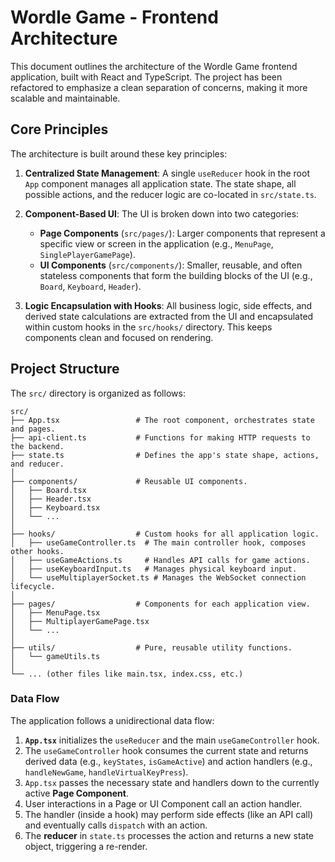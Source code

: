 # Wordle Game - Frontend Architecture

This document outlines the architecture of the Wordle Game frontend application, built with React and TypeScript. The project has been refactored to emphasize a clean separation of concerns, making it more scalable and maintainable.

## Core Principles

The architecture is built around these key principles:

1.  **Centralized State Management**: A single `useReducer` hook in the root `App` component manages all application state. The state shape, all possible actions, and the reducer logic are co-located in `src/state.ts`.

2.  **Component-Based UI**: The UI is broken down into two categories:
    -   **Page Components** (`src/pages/`): Larger components that represent a specific view or screen in the application (e.g., `MenuPage`, `SinglePlayerGamePage`).
    -   **UI Components** (`src/components/`): Smaller, reusable, and often stateless components that form the building blocks of the UI (e.g., `Board`, `Keyboard`, `Header`).

3.  **Logic Encapsulation with Hooks**: All business logic, side effects, and derived state calculations are extracted from the UI and encapsulated within custom hooks in the `src/hooks/` directory. This keeps components clean and focused on rendering.

## Project Structure

The `src/` directory is organized as follows:

```
src/
├── App.tsx                 # The root component, orchestrates state and pages.
├── api-client.ts           # Functions for making HTTP requests to the backend.
├── state.ts                # Defines the app's state shape, actions, and reducer.
│
├── components/             # Reusable UI components.
│   ├── Board.tsx
│   ├── Header.tsx
│   ├── Keyboard.tsx
│   └── ...
│
├── hooks/                  # Custom hooks for all application logic.
│   ├── useGameController.ts  # The main controller hook, composes other hooks.
│   ├── useGameActions.ts     # Handles API calls for game actions.
│   ├── useKeyboardInput.ts   # Manages physical keyboard input.
│   └── useMultiplayerSocket.ts # Manages the WebSocket connection lifecycle.
│
├── pages/                  # Components for each application view.
│   ├── MenuPage.tsx
│   ├── MultiplayerGamePage.tsx
│   └── ...
│
├── utils/                  # Pure, reusable utility functions.
│   └── gameUtils.ts
│
└── ... (other files like main.tsx, index.css, etc.)
```

### Data Flow

The application follows a unidirectional data flow:

1.  **`App.tsx`** initializes the `useReducer` and the main `useGameController` hook.
2.  The `useGameController` hook consumes the current state and returns derived data (e.g., `keyStates`, `isGameActive`) and action handlers (e.g., `handleNewGame`, `handleVirtualKeyPress`).
3.  `App.tsx` passes the necessary state and handlers down to the currently active **Page Component**.
4.  User interactions in a Page or UI Component call an action handler.
5.  The handler (inside a hook) may perform side effects (like an API call) and eventually calls `dispatch` with an action.
6.  The **reducer** in `state.ts` processes the action and returns a new state object, triggering a re-render.